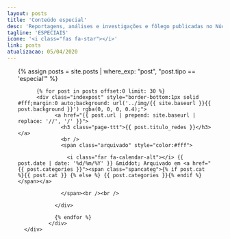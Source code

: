 ```yaml
---
layout: posts
title: 'Conteúdo especial'
desc: 'Reportagens, análises e investigações e fôlego publicadas no Núcleo Jornalismo'
tagline: 'ESPECIAIS'
icone: '<i class="fas fa-star"></i>'
link: posts
atualizacao: 05/04/2020
---
```


<div class="container" style="padding: 0 5% 0px;max-width:850px">
          <div class="row">
          {% assign posts = site.posts | where_exp: "post", "post.tipo == 'especial'"  %}

          {% for post in posts offset:0 limit: 30 %}
          <div class="indexpost" style="border-bottom:1px solid #fff;margin:0 auto;background: url('../img/{{ site.baseurl }}{{ post.background }}') rgba(0, 0, 0, 0.4);">
                <a href="{{ post.url | prepend: site.baseurl | replace: '//', '/' }}">
                  <h3 class="page-ttt">{{ post.titulo_redes }}</h3></a>
                  <br />
                  <span class="arquivado" style="color:#fff">

                    <i class="far fa-calendar-alt"></i> {{ post.date | date: '%d/%m/%Y' }} &middot; Arquivado em <a href="{{ post.categories }}"><span class="spancateg">{% if post.cat %}{{ post.cat }} {% else %} {{ post.categories }}{% endif %}</span></a>

                  </span><br /><br />

                </div>

                {% endfor %}
              </div>
      </div>


<br /><br /><br />

<style>
  .row [class*='col-'] {
  background-clip: content-box;
  min-height: 120px;
  margin-bottom: 10px;
}

.tall {
  height: 160px;
}
.taller {
  height: 200px;
}

</style>

<script type="text/javascript">
  $('.row').masonry({
  itemSelector : '.col-xs-6'
});
</script>
